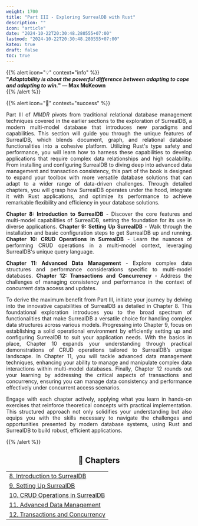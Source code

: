 ```yaml
---
weight: 1700
title: "Part III - Exploring SurrealDB with Rust"
description: ""
icon: "article"
date: "2024-10-22T20:30:48.280555+07:00"
lastmod: "2024-10-22T20:30:48.280555+07:00"
katex: true
draft: false
toc: true
---
```

{{% alert icon="💡" context="info" %}}  
<strong>"<em>Adaptability is about the powerful difference between adapting to cope and adapting to win.</em>" — Max McKeown</strong>  
{{% /alert %}}  

{{% alert icon="📘" context="success" %}}  

<p style="text-align: justify;">  
Part III of <em>MMDR</em> pivots from traditional relational database management techniques covered in the earlier sections to the exploration of SurrealDB, a modern multi-model database that introduces new paradigms and capabilities. This section will guide you through the unique features of SurrealDB, which blends document, graph, and relational database functionalities into a cohesive platform. Utilizing Rust's type safety and performance, you will learn how to harness these capabilities to develop applications that require complex data relationships and high scalability. From installing and configuring SurrealDB to diving deep into advanced data management and transaction consistency, this part of the book is designed to expand your toolbox with more versatile database solutions that can adapt to a wider range of data-driven challenges. Through detailed chapters, you will grasp how SurrealDB operates under the hood, integrate it with Rust applications, and optimize its performance to achieve remarkable flexibility and efficiency in your database solutions.  
</p>  

<p style="text-align: justify;">  
<strong>Chapter 8: Introduction to SurrealDB</strong> - Discover the core features and multi-model capabilities of SurrealDB, setting the foundation for its use in diverse applications. <strong>Chapter 9: Setting Up SurrealDB</strong> - Walk through the installation and basic configuration steps to get SurrealDB up and running. <strong>Chapter 10: CRUD Operations in SurrealDB</strong> - Learn the nuances of performing CRUD operations in a multi-model context, leveraging SurrealDB's unique query language.  
</p>  

<p style="text-align: justify;">  
<strong>Chapter 11: Advanced Data Management</strong> - Explore complex data structures and performance considerations specific to multi-model databases. <strong>Chapter 12: Transactions and Concurrency</strong> - Address the challenges of managing consistency and performance in the context of concurrent data access and updates.  
</p>  

<p style="text-align: justify;">  
To derive the maximum benefit from Part III, initiate your journey by delving into the innovative capabilities of SurrealDB as detailed in Chapter 8. This foundational exploration introduces you to the broad spectrum of functionalities that make SurrealDB a versatile choice for handling complex data structures across various models. Progressing into Chapter 9, focus on establishing a solid operational environment by efficiently setting up and configuring SurrealDB to suit your application needs. With the basics in place, Chapter 10 expands your understanding through practical demonstrations of CRUD operations tailored to SurrealDB’s unique landscape. In Chapter 11, you will tackle advanced data management techniques, enhancing your ability to manage and manipulate complex data interactions within multi-model databases. Finally, Chapter 12 rounds out your learning by addressing the critical aspects of transactions and concurrency, ensuring you can manage data consistency and performance effectively under concurrent access scenarios.  
</p>  

<p style="text-align: justify;">  
Engage with each chapter actively, applying what you learn in hands-on exercises that reinforce theoretical concepts with practical implementation. This structured approach not only solidifies your understanding but also equips you with the skills necessary to navigate the challenges and opportunities presented by modern database systems, using Rust and SurrealDB to build robust, efficient applications.  
</p>  

{{% /alert %}}  

<center>  

## **🧠 Chapters**  

</center>  

<div class="container mt-4">  
    <div class="row">  
        <div class="col-md-12">  
            <table class="table table-hover">  
                <tbody>  
                    <tr>  
                        <td><a href="/docs/part-iii/chapter-8/" class="text-decoration-none">8. Introduction to SurrealDB</a></td>  
                    </tr>  
                    <tr>  
                        <td><a href="/docs/part-iii/chapter-9/" class="text-decoration-none">9. Setting Up SurrealDB</a></td>  
                    </tr>  
                    <tr>  
                        <td><a href="/docs/part-iii/chapter-10/" class="text-decoration-none">10. CRUD Operations in SurrealDB</a></td>  
                    </tr>  
                    <tr>  
                        <td><a href="/docs/part-iii/chapter-11/" class="text-decoration-none">11. Advanced Data Management</a></td>  
                    </tr>  
                    <tr>  
                        <td><a href="/docs/part-iii/chapter-12/" class="text-decoration-none">12. Transactions and Concurrency</a></td>  
                    </tr>  
                </tbody>  
            </table>  
        </div>  
    </div>  
</div>  
